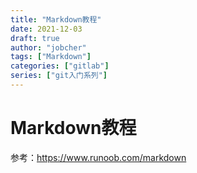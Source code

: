 ```yaml
---
title: "Markdown教程"
date: 2021-12-03
draft: true
author: "jobcher"
tags: ["Markdown"]
categories: ["gitlab"]
series: ["git入门系列"]
---
```

# Markdown教程

参考：https://www.runoob.com/markdown